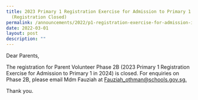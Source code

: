 ```yaml
---
title: 2023 Primary 1 Registration Exercise for Admission to Primary 1 in 2024
  (Registration Closed)
permalink: /announcements/2022/p1-registration-exercise-for-admission-in-2024/
date: 2022-03-01
layout: post
description: ""
---
```

Dear Parents,

The registration for Parent Volunteer Phase 2B (2023 Primary 1 Registration Exercise for Admission to Primary 1 in 2024) is closed. For enquiries on Phase 2B, please email Mdm Fauziah at [Fauziah\_othman@schools.gov.sg.](mailto:Fauziah_othman@schools.gov.sg)

Thank you.
